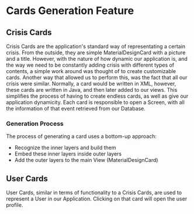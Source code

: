 # Cards Generation Feature

## Crisis Cards

Crisis Cards are the application's standard way of representating a certain crisis. From the outside, they are simple MaterialDesignCard with a picture and a title. However, with the nature of how dynamic our application is, and the way we need to be constantly adding crisis with different types of contents, a simple work around was thought of to create customizable cards. Another way that allowed us to perform this, was the fact that all our crisis were similar.
Normally, a card would be written in XML, however, these cards are written in Java, and then later added to our views. This simplifies the process of having to create endless cards, as well as give our application dynamicity. Each card is responsible to open a Screen, with all the information of that event retrieved from our Database.

### Generation Process

The process of generating a card uses a bottom-up approach:

- Recognize the inner layers and build them
- Embed these inner layers inside outer layers
- Add the outer layers to the main View (MaterialDesignCard)

## User Cards

User Cards, similar in terms of functionality to a Crisis Cards, are used to represent a User in our Application. Clicking on that card will open the user profile.

